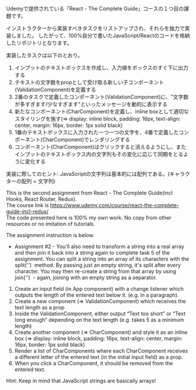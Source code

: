 Udemyで提供されている「React - The Complete Guide」コースの１つ目の課題です。

インストラクターから実装すべきタスクをリストアップされ、それらを独力で実装しました。
したがって、100%自分で書いたJavaScript/Reactのコードを格納したリポジトリとなります。

実装したタスクは以下のとおり。
1. インプットのテキストボックスを作成し、入力値をボックスのすぐ下に出力する
2. テキストの文字数をpropとして受け取る新しい子コンポーネント(ValidationComponent)を定義する
3. 2番のタスクで定義したコンポーネント(ValidationComponent)に、"文字数が多すぎます/少なすぎます"といったメッセージを動的に表示する
4. 新たなコンポーネント(CharComponent)を定義し、inline boxとして適切なスタイリングを施す(=> display: inline block, padding: 16px, text-align: center, margin: 16px, border: 1px solid black)
5. 1番のテキストボックスに入力された一つ一つの文字を、4番で定義したコンポーネント(CharComponent)でレンダリングする
6. コンポーネント(CharComponent)はクリックすると消えるようにし、またインプットのテキストボックス内の文字列もその変化に応じて同期をとるように変化する

実装に際してのヒント: JavaScriptの文字列は基本的には配列である。(キャラクターの配列 = 文字列)
　

This is the second assignment from React - The Complete Guide(incl Hooks, React Router, Redux).  
The course link is https://www.udemy.com/course/react-the-complete-guide-incl-redux/  
The code presented here is 100% my own work. No copy from other resources or no imitation of tutorials.

The assignment instruction is below.
- Assignment #2 -
You'll also need to transform a string into a real array and then join it back into a string again to complete task 5 of the assignment.
You can split a string into an array of its characters with the split('')  method. By passing just an empty string, it's split after every character.
You may then re-create a string from that array by using join('')  - again, joining with an empty string as a separator.
1. Create an input field (in App component) with a change listener which outputs the length of the entered text below it. (e.g. in a paragraph).
2. Create a new component (=> ValidationComponent) which receives the text length as a prop
3. Inside the ValidationComponent, either output “Text too short” or “Text long enough” depending on the text length (e.g. takes 5 as a minimum length)
4. Create another component (=> CharComponent) and style it as an inline box (=> display: inline block, padding: 16px, text-align: center, margin: 16px, border: 1px solid black)
5. Render a list of CharComponents where each CharComponent receives a different letter of the entered text (in the initial input field) as a prop.
6. When you click a CharComponent, it should be removed from the entered text.

Hint: Keep in mind that JavaScript strings are basically arrays!
